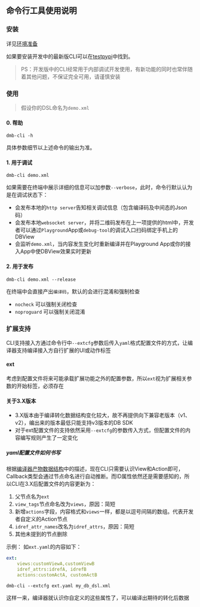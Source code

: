 ## 命令行工具使用说明

### 安装

详见[环境准备](../environment.md)

如果要安装开发中的最新版CLI可以在[testpypi](https://test.pypi.org/project/dmb-cli/)中找到。

> PS：开发版中的CLI经常用于内部调试开发使用，有新功能的同时也常伴随着其他问题，不保证完全可用，请谨慎安装

### 使用

> 假设你的DSL命名为`demo.xml`

#### 0. 帮助

```
dmb-cli -h
```
具体参数细节以上述命令的输出为准。

#### 1. 用于调试

```
dmb-cli demo.xml
```
如果需要在终端中展示详细的信息可以加参数`--verbose`，此时，命令行默认认为是在调试状态下：
- 会发布本地的`http server`告知相关调试信息（包含编译码及中间态的Json码）
- 会发布本地`websocket server`，并将二维码发布在上一项提供的html中，开发者可以通过`Playground`App或`debug-tool`的调试入口扫码绑定手机上的DBView
- 会监听`demo.xml`，当内容发生变化时重新编译并在Playground App或你的接入App中使DBView效果实时更新

#### 2. 用于发布

```
dmb-cli demo.xml --release
```

在终端中会直接产出`编译码`，默认的会进行混淆和强制检查

- `nocheck` 可以强制关闭检查
- `noproguard` 可以强制关闭混淆


### 扩展支持

CLI支持接入方通过命令行中`--extcfg`参数后传入`yaml`格式配置文件的方式，让编译器支持编译接入方自行扩展的UI或动作标签

#### ext
考虑到配置文件将来可能承载扩展功能之外的配置参数，所以`ext`视为扩展相关参数的开始标签，必须存在

#### 关于3.X版本

- 3.X版本由于编译转化数据结构变化较大，故不再提供向下兼容老版本（v1、v2），编出来的版本最低只能支持v3版本的DB SDK
- 对于ext配置文件的支持依然采用`--extcfg`的参数传入方式，但配置文件的内容编写规则产生了一定变化

##### yaml配置文件如何书写

根据[编译器产物数据结构](../../spec/cli_out_format.md)中的描述，现在CLI只需要认识View和Action即可，Callback类型会通过节点命名进行自动推断。而ID属性依然还是需要感知的，所以CLI在3.X后配置文件的内容更新为：
1. 父节点名为`ext`
2. `view_tags`节点命名改为`views`，原因：简短
3. 新增`actions`字段，内容格式和`views`一样，都是以逗号间隔的数组。代表开发者自定义的Action节点
4. `idref_attr_names`改名为`idref_attrs`，原因：简短
5. 其他未提到的节点删除

示例：
如`ext.yaml`的内容如下：
```yaml
ext:
    views:customViewA,customViewB
    idref_attrs:idrefA, idrefB
    actions:customActA, customActB
```

```
dmb-cli --extcfg ext.yaml my_db_dsl.xml
```
这样一来，编译器就认识你自定义的这些属性了，可以编译出期待的转化后数据